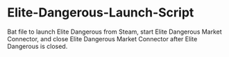 # Elite-Dangerous-Launch-Script
Bat file to launch Elite Dangerous from Steam, start Elite Dangerous Market Connector, and close Elite Dangerous Market Connector after Elite Dangerous is closed.
